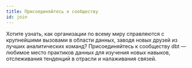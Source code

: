 ```yaml
---
title: Присоединяйтесь к сообществу
id: join
---
```


<section className="community-home">

Хотите узнать, как организации по всему миру справляются с крупнейшими вызовами в области данных, заводя новых друзей из лучших аналитических команд? Присоединяйтесь к сообществу dbt — любимое место практиков данных для изучения новых навыков, отслеживания тенденций в отрасли и налаживания связей.

<div className="grid--3-col">

<Card
    title="Присоединяйтесь к нам в Slack"
    body="Следите за событиями сообщества dbt! Общайтесь с другими практиками в вашем городе, стране или по всему миру о работе с данными, технологических стэках или просто делитесь классными мемами."
    link="https://www.getdbt.com/community/join-the-community/"
    icon="slack"
/>

<Card
    title="Форум сообщества"
    body="Есть вопрос о том, как что-то сделать в dbt? Загляните на форум сообщества и работайте с другими, чтобы создать долгосрочные знания сообщества."
    link="/community/forum"
    icon="discussions"
/>

<Card
    title="Как внести вклад"
    body="Хотите участвовать? Это место для вас! Узнайте, как внести вклад в наши репозитории с открытым исходным кодом, писать для блога, выступать на встречах и многое другое."
    link="community/contribute" 
    icon="pencil-paper"
/>

<Card
    title="Кодекс поведения"
    body="Мы стремимся создать пространство, где каждый может чувствовать себя желанным и в безопасности. Наш Кодекс поведения отражает соглашение, которое все члены сообщества принимают для поддержания этих идеалов."
    link="community/resources/code-of-conduct/"
    icon="folder"
/>

<Card
    title="Предстоящие события"
    body="Будь то очные встречи в вашем районе, Coalesce — ежегодная конференция по аналитическому инжинирингу, или онлайн-час консультаций, у нас есть варианты для всех."
    link="community/events"
    icon="calendar" />

<Card
    title="Смотрите прошлые события"
    body="Почувствуйте атмосферу наших живых мероприятий, вдохновитесь или подготовьтесь к предстоящему событию, посмотрев записи из наших архивов на YouTube."
    link="https://www.youtube.com/playlist?list=PL0QYlrC86xQl1DGKBopQZiZ6tSqrMlD2M"
    icon="star"
/>

</div>
</section>